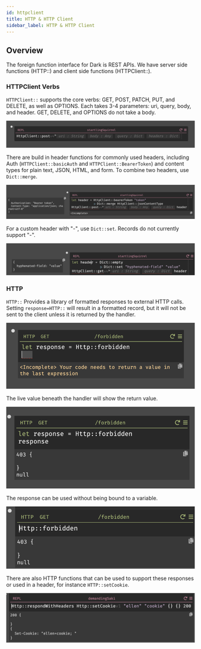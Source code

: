 ```yaml
---
id: httpclient
title: HTTP & HTTP Client
sidebar_label: HTTP & HTTP Client
---
```


## Overview

The foreign function interface for Dark is REST APIs. We have server side functions (HTTP::) and client side functions (HTTPClient::).

### HTTPClient Verbs

`HTTPClient::` supports the core verbs: GET, POST, PATCH, PUT, and DELETE, as well as OPTIONS. Each takes 3-4 parameters: uri, query, body, and header. GET, DELETE, and OPTIONS do not take a body.

![HTTPClientPost](assets/httpclient/httpclientpost.png)

There are build in header functions for commonly used headers, including Auth (`HTTPClient::basicAuth` and `HTTPClient::BearerToken`) and content types for plain text, JSON, HTML, and form. To combine two headers, use `Dict::merge`.

![HTTPClientPost](assets/httpclient/header.png)

For a custom header with "-", use `Dict::set`. Records do not currently support "-".

![HTTPClientGet](assets/httpclient/hyphen.png)

### HTTP

`HTTP::` Provides a library of formatted responses to external HTTP calls. Setting `response=HTTP::` will result in a formatted record, but it will not be sent to the client unless it is returned by the handler.

![HTTPForbidden](assets/httpclient/respondwith.png)

The live value beneath the handler will show the return value.

![HTTPForbidden](assets/httpclient/response.png)

The response can be used without being bound to a variable.

![HTTPForbidden](assets/httpclient/response2.png)

There are also HTTP functions that can be used to support these responses or used in a header, for instance `HTTP::setCookie`.

![HTTPRespondWithHeaderSetCookie](assets/httpclient/setcookie.png)
